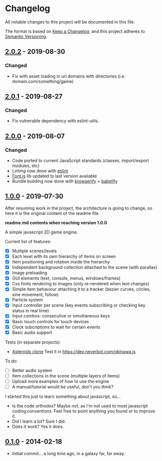 # Changelog

All notable changes to this project will be documented in this file.

The format is based on [Keep a Changelog](https://keepachangelog.com/en/1.0.0/),
and this project adheres to [Semantic Versioning](https://semver.org/spec/v2.0.0.html).

## [2.0.2] - 2019-08-30

### Changed

- Fix with asset loading in url domains with directories (i.e. domain.com/something/game)

## [2.0.1] - 2019-08-27

### Changed

- Fix vulnerable dependency with eslint-utils.

## [2.0.0] - 2019-08-07

### Changed

- Code ported to current JavaScript standards (classes, import/export modules, etc)
- Linting now done with [eslint](https://github.com/eslint/eslint)
- [Font.js](https://github.com/Pomax/Font.js) lib updated to last version available
- Bundle building now done with [browserify](https://github.com/browserify/browserify) + [babelify](https://github.com/babel/babelify)

## [1.0.0] - 2019-07-30

After resuming work in the project, the architecture is going to change, so here it is the
original content of the readme file.

**readme.md contents when reaching version 1.0.0**

A simple javascript 2D game engine.

Current list of features:

- [x] Multiple scenes/levels
- [x] Each level with its own hierarchy of items on screen
- [x] Item positioning and rotation inside the hierarchy
- [x] Independent background collection attached to the scene (with parallax)
- [x] Image preloading
- [x] GUI elements (text, console, menus, windows/frames)
- [x] Css fonts rendering to images (only re-rendered when text changes)
- [x] Simple item behaviour attaching it to a tracker (bezier curves, circles, sine movement, follow)
- [x] Particle system
- [x] Input controller per scene (key events subscribing or checking key status in real time)
- [x] Input combos: consecutive or simultaneous keys
- [x] Basic touch controls for touch devices
- [x] Clock subcriptions to wait for certain events
- [x] Basic audio support

Tests (in separate projects):

- [Asteroids clone](https://github.com/neverbot/okinawa-asteroids)
  Test it in https://dev.neverbot.com/okinawa.js

To do:

- [ ] Better audio system
- [ ] Item collections in the scene (multiple layers of items)
- [ ] Upload more examples of how to use the engine
- [ ] A manual/tutorial would be useful, don't you think?

I started this just to learn something about javascript, so...

- Is the code orthodox? Maybe not, as I'm not used to most javascript coding conventions. Feel free to point anything you found or to improve it.
- Did I learn a lot? Sure I did.
- Does it work? Yes it does.

## [0.1.0] - 2014-02-18

- Initial commit... a long time ago, in a galaxy far, far away.

[2.0.2]: https://github.com/okinawajs/okinawa.js/releases/tag/2.0.2
[2.0.1]: https://github.com/okinawajs/okinawa.js/releases/tag/2.0.1
[2.0.0]: https://github.com/okinawajs/okinawa.js/releases/tag/2.0.0
[1.0.0]: https://github.com/okinawajs/okinawa.js/releases/tag/1.0.0
[0.1.0]: https://github.com/okinawajs/okinawa.js/releases/tag/0.1.0
